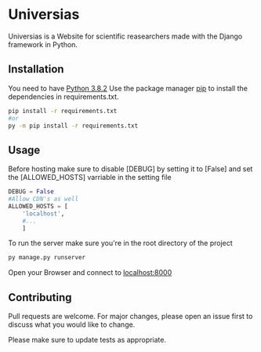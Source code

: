 # Universias

Universias is a Website for scientific reasearchers made with the Django framework in Python.

## Installation
You need to have [Python 3.8.2](https://www.python.org/)
Use the package manager [pip](https://pip.pypa.io/en/stable/) to install the dependencies in requirements.txt.

```bash
pip install -r requirements.txt
#or
py -m pip install -r requirements.txt
```

## Usage
Before hosting make sure to disable [DEBUG] by setting it to [False] and set the [ALLOWED_HOSTS] varriable in the setting file
```python
DEBUG = False
#Allow CDN's as well
ALLOWED_HOSTS = [
    'localhost',
    #...
    ]

```
To run the server make sure you're in the root directory of the project
```bash
py manage.py runserver
```
Open your Browser and connect to [localhost:8000](http://localhost:8000/)
## Contributing
Pull requests are welcome. For major changes, please open an issue first to discuss what you would like to change.

Please make sure to update tests as appropriate.
